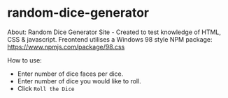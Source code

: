 # random-dice-generator

About: 
Random Dice Generator Site - Created to test knowledge of HTML, CSS & javascript.
Freontend utilises a Windows 98 style NPM package: https://www.npmjs.com/package/98.css

How to use: 
* Enter number of dice faces per dice.
* Enter number of dice you would like to roll. 
* Click `Roll the Dice`
